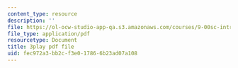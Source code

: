 ```yaml
---
content_type: resource
description: ''
file: https://ol-ocw-studio-app-qa.s3.amazonaws.com/courses/9-00sc-introduction-to-psychology-fall-2011/fec972a3bb2cf3e017866b23ad07a108_MYMYXhR2Ppw.pdf
file_type: application/pdf
resourcetype: Document
title: 3play pdf file
uid: fec972a3-bb2c-f3e0-1786-6b23ad07a108
---
```

